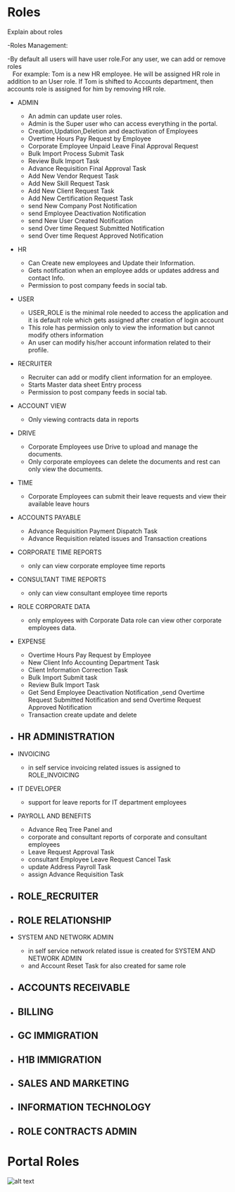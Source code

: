 Roles
=========
Explain about roles

  -Roles Management: 

  -By default all users will have user role.For any user, we can add or remove roles <br/> 
   &nbsp;&nbsp; For example: Tom is a new HR employee. He will be assigned HR role in addition to an User role. If Tom is
     shifted to Accounts department, then accounts role is assigned for him by removing HR role.
  
- ADMIN
    - An admin can update user roles.
    - Admin is the Super user who can access everything in the portal.
    - Creation,Updation,Deletion and deactivation of Employees
    - Overtime Hours Pay Request by Employee
    - Corporate Employee Unpaid Leave Final Approval Request
    - Bulk Import Process Submit Task
    - Review Bulk Import Task
    - Advance Requisition Final Approval Task
    - Add New Vendor Request Task
    - Add New Skill Request Task
    - Add New Client Request Task
    - Add New Certification Request Task
    - send New Company Post Notification  
    - send Employee Deactivation Notification 
    - send New User Created Notification
    - send Over time Request Submitted Notification
    - send Over time Request Approved Notification

- HR 
    - Can Create new employees and Update their Information.
    - Gets notification when an employee adds or updates address and contact Info.
    - Permission to post company feeds in social tab.
   
- USER 
    - USER_ROLE is the minimal role needed to access the application and it is default role which gets assigned after creation of login account   
    - This role has permission only to view the information but cannot modify others information
    - An user can modify his/her account information related to their profile.

- RECRUITER
    - Recruiter can add or modify client information for an employee.
    - Starts Master data sheet Entry process
    - Permission to post company feeds in social tab.

- ACCOUNT VIEW
    - Only viewing contracts data in reports

- DRIVE
    - Corporate Employees use Drive to upload and manage the documents.
    - Only corporate employees can delete the documents and rest can only view the documents.

- TIME
    - Corporate Employees can submit their leave requests and view their available leave hours

- ACCOUNTS PAYABLE
    - Advance Requisition Payment Dispatch Task 
    - Advance Requisition related issues and Transaction creations 

- CORPORATE TIME REPORTS
    - only can view corporate employee time reports 

- CONSULTANT TIME REPORTS
    - only can view consultant employee time reports  

- ROLE CORPORATE DATA
    - only employees with Corporate Data role can view other corporate employees data.

- EXPENSE
    - Overtime Hours Pay Request by Employee
    - New Client Info Accounting Department Task
    - Client Information Correction Task
    - Bulk Import Submit task
    - Review Bulk Import Task
    - Get Send Employee Deactivation Notification ,send Overtime Request Submitted Notification and send Overtime Request Approved Notification
    - Transaction create update and delete

- HR ADMINISTRATION 
    - 

- INVOICING
    - in self service invoicing related issues is assigned to ROLE_INVOICING

- IT DEVELOPER
    - support for leave reports for IT department employees

- PAYROLL AND BENEFITS
    - Advance Req Tree Panel and 
    - corporate and consultant reports of corporate and consultant employees 
    - Leave Request Approval Task
    - consultant Employee Leave Request Cancel Task
    - update Address Payroll Task
    - assign Advance Requisition Task

- ROLE_RECRUITER
    - 

- ROLE RELATIONSHIP
    - 

- SYSTEM AND NETWORK ADMIN
    - in self service network related issue is created for SYSTEM AND NETWORK ADMIN
    - and  Account Reset Task for also created for same role

- ACCOUNTS RECEIVABLE
    - 

- BILLING
    - 

- GC IMMIGRATION
    - 

- H1B IMMIGRATION
    - 

- SALES AND MARKETING
    - 

- INFORMATION TECHNOLOGY
    - 

- ROLE CONTRACTS ADMIN
    - 

Portal Roles
===========

![alt text](../images/Portal_Roles_Hierarchy.png "Portal Roles")

